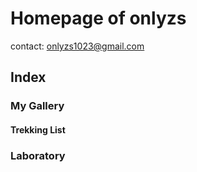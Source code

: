 # Homepage of onlyzs

contact: <a href="mailto:onlyzs1023@gmail.com">onlyzs1023@gmail.com</a>

## Index
### My Gallery
#### Trekking List
### Laboratory

